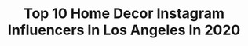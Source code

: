 ---
title: Top 10 Home Decor Instagram Influencers In Los Angeles In 2020
description: >-
  Find top home decor Instagram influencers in Los Angeles in 2020. Most popular hashtags: #homedecor #realestate #interiordesign #losangeles.
platform: Instagram
hits: 115
text_top: Identify the top-rated Instagram influencers on inBeat.
text_bottom: Our search engine has 115 Instagram influencers like this in Los Angeles, United States for you to pitch.
profiles:
  - username: "mibellephotographers"
    fullname: >-
      Wedding Photography
    bio: >-
      Now booking 2021 weddings & events 🌎 wide!
    location: "United States"
    followers: 7084
    engagement: 72
    commentsToLikes: 0.040777
    id: ck0w23a6omex60i19up2g3wge
    verified: false
    hashtags: "#michellebellerphoto, #photobooth, #photoboothrental, #bestcoast"
  - username: "seva_ceramics"
    fullname: >-
      Natalya Seva🔥Raku Queen
    bio: >-
      🌿 Ceramics Inspired by Nature 🌅 Los Angeles 10%off code: INSTAGRAM ⬇️ _ LINK TO SHOP_ ⬇️
    location: "United States"
    followers: 102399
    engagement: 200
    commentsToLikes: 0.012375
    id: ck139vakwnaid0i19iepsgowv
    verified: false
    hashtags: "#barktexture, #unique, #losangelesartists, #natureinspiration"
  - username: "dannywangdesign"
    fullname: >-
      DANNY WANG DESIGN BUILD
    bio: >-
      We design and/or build pretty things 📞1-888-896-9168‬ 📧 ig@dannywang.com
    location: "United States"
    followers: 584319
    engagement: 187
    commentsToLikes: 0.071898
    id: ck5cc57rngqtb0i115oeqvhes
    verified: false
    hashtags: "#interior, #realestate, #renovation, #newportbeach"
  - username: "ashleydaneclark"
    fullname: >-
      Ashley Dane Clark
    bio: >-
      Canada Born Currently in Los Angeles @ntamodels @ntatalent Style • Interior Design • Dad Jokes • DIY
    location: "United States"
    followers: 70816
    engagement: 73
    commentsToLikes: 0.036399
    id: ck5q5sqyduf4h0i114tyjp551
    verified: false
    hashtags: "#ootd, #fashion, #accessories, #purse"
  - username: "sulheejessica"
    fullname: >-
      Jessica Woo
    bio: >-
      Bento Box Kween ❤️ Refined and unruly. P.O. Box 370784 Las Vegas, NV 89137 @packmylunchmom for lunch ideas
    location: "United States"
    followers: 171415
    engagement: 607
    commentsToLikes: 0.020496
    id: ck8wgf582h8ie0j78rmr9w5mt
    verified: false
    hashtags: "#fyp, #bentoboxlunchmom, #sulheejessica, #ad"
  - username: "themaryfitzgerald"
    fullname: >-
      Mary Fitzgerald
    bio: >-
      Realtor & Cast of “Selling Sunset” PR/Press inquiries: Jane@janeowenpr.com Collab offers: samantha@stargazer.co Cameo: https://v.cameo.com/toQk3AYA06
    location: "United States"
    followers: 964628
    engagement: 447
    commentsToLikes: 0.025973
    id: ck0w5knto43xn0i19rp1fcmzv
    verified: true
    hashtags: "#behindthescenes, #realestate, #luxurylifestyle, #comingsoon"
  - username: "real_estate_inspiration_com"
    fullname: >-
      Luxury Mansions & Homes
    bio: >-
      🏘️Beautiful Mansion 🌇 📩DM for business 📩 💲Luxury inspiration QEDbew
    location: "United States"
    followers: 15842
    engagement: 472
    commentsToLikes: 0.022790
    id: ckap2zzb211rf0i78vdf6oh16
    verified: false
    hashtags: "#exteriors, #homebuilders, #houseaddictive, #luxurylistings"
  - username: "exclusiverarity"
    fullname: >-
      Exclusive Rarity
    bio: >-
      Following Fashion, Tech & Luxury. #exclusiverarity
    location: "United States"
    followers: 89286
    engagement: 101
    commentsToLikes: 0.011888
    id: ck0tw8lkmeduy0i19230wguau
    verified: false
    hashtags: "#billionaire, #california, #exteriordesign, #californiarealestate"
  - username: "victoria_magrini"
    fullname: >-
      • V I C T O R I A •
    bio: >-
      Actor | Model | Athlete | Traveler 🌴 Los Angeles | Represented by Daniel Hoff Agency
    location: "United States"
    followers: 92638
    engagement: 746
    commentsToLikes: 0.017391
    id: ck8t8d218jzg80j78mjvhg04k
    verified: false
    hashtags: "#girlswhoskate, #travel, #emmawatson, #skatepark"
  - username: "abstractshares"
    fullname: >-
      Abstract Share Page® 🎨🖌
    bio: >-
      🎨|Sharing the best Abstract Art by Plogix 🔸|Join Plogix Gallery Today! 👇
    location: "United States"
    followers: 24432
    engagement: 549
    commentsToLikes: 0.022273
    id: ckaos98a1qoeg0i78whkxw84m
    verified: false
    hashtags: "#abstractartorg, #artgallery, #interiorart, #abstraction"
---